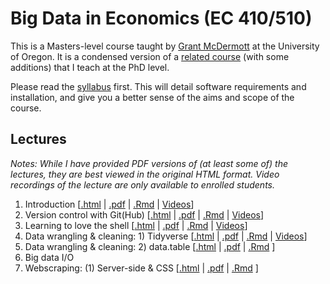 # Big Data in Economics (EC 410/510)

This is a Masters-level course taught by [Grant McDermott](http://grantmcdermott.com) at the University of Oregon. It is a condensed version of a [related course](https://github.com/uo-ec607/lectures) (with some additions) that I teach at the PhD level. 

Please read the [syllabus](https://github.com/uo-ec510-2020-spring/syllabus/blob/master/syllabus.pdf) first. This will detail software requirements and installation, and give you a better sense of the aims and scope of the course.

## Lectures

*Notes: While I have provided PDF versions of (at least some of) the lectures, they are best viewed in the original HTML format. Video recordings of the lecture are only available to enrolled students.*

1. Introduction \[[.html](https://raw.githack.com/uo-ec510-2020-spring/lectures/master/01-intro/01-intro.html) | [.pdf](https://github.com/uo-ec510-2020-spring/lectures/blob/master/01-intro/01-intro.pdf) | [.Rmd](https://github.com/uo-ec510-2020-spring/lectures/blob/master/01-intro/01-intro.Rmd) | [Videos](https://uoregon.hosted.panopto.com/Panopto/Pages/Sessions/List.aspx?folderID=d966ca75-06ff-48b8-9c0a-ab98005a8d7b)\]
2. Version control with Git(Hub) \[[.html](https://raw.githack.com/uo-ec510-2020-spring/lectures/master/02-git/02-git.html) | [.pdf](https://github.com/uo-ec510-2020-spring/lectures/blob/master/02-git/02-git.pdf) | [.Rmd](https://github.com/uo-ec510-2020-spring/lectures/blob/master/02-git/02-git.Rmd) | [Videos](https://uoregon.hosted.panopto.com/Panopto/Pages/Sessions/List.aspx?folderID=c73ec72d-6aaa-41de-abbb-ab98005b5114)\]
3. Learning to love the shell \[[.html](https://raw.githack.com/uo-ec510-2020-spring/lectures/master/03-shell/03-shell.html) | [.pdf](https://github.com/uo-ec510-2020-spring/lectures/blob/master/03-shell/03-shell.pdf) | [.Rmd](https://github.com/uo-ec510-2020-spring/lectures/blob/master/03-shell/03-shell.Rmd) | [Videos](https://uoregon.hosted.panopto.com/Panopto/Pages/Sessions/List.aspx?folderID=a23bc44a-42cf-4d98-90b2-ab980020b19c)\]
4. Data wrangling & cleaning: 1) Tidyverse \[[.html](https://raw.githack.com/uo-ec510-2020-spring/lectures/master/04-tidyverse/04-tidyverse.html) | [.pdf](https://github.com/uo-ec510-2020-spring/lectures/blob/master/04-tidyverse/04-tidyverse.pdf) | [.Rmd](https://github.com/uo-ec510-2020-spring/lectures/blob/master/04-tidyverse/04-tidyverse.Rmd) | [Videos](https://uoregon.hosted.panopto.com/Panopto/Pages/Sessions/List.aspx?folderID=94761c72-e861-4cbd-95d9-ab9f01280858)\]
5. Data wrangling & cleaning: 2) data.table \[[.html](https://raw.githack.com/uo-ec510-2020-spring/lectures/master/05-datatable/05-datatable.html) | [.pdf](https://github.com/uo-ec510-2020-spring/lectures/blob/master/05-datatable/05-datatable.pdf) | [.Rmd](https://github.com/uo-ec510-2020-spring/lectures/blob/master/05-datatable/05-datatable.Rmd) \]
6. Big data I/O
7. Webscraping: (1) Server-side & CSS \[[.html](https://raw.githack.com/uo-ec510-2020-spring/lectures/master/07-web-css/07-web-css.html) | [.pdf](https://github.com/uo-ec510-2020-spring/lectures/blob/master/07-web-css/07-web-css.pdf) | [.Rmd](https://github.com/uo-ec510-2020-spring/lectures/blob/master/07-web-css/07-web-css.Rmd) \]
